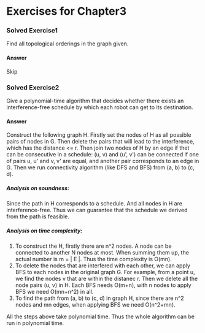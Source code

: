 # Exercises for Chapter3

### Solved Exercise1
Find all topological orderings in the graph given.

#### Answer
Skip

### Solved Exercise2

Give a polynomial-time algorithm that decides whether there exists an interference-free schedule by which each robot can get to its destination.

#### Answer

Construct the following graph H. Firstly set the nodes of H as all possible pairs of nodes in G. Then delete the pairs that will lead to the interference, which has the distance <= r. Then join two nodes of H by an edge if thet can be consecutive in a schedule: (u, v) and (u', v') can be connected if one of pairs u, u' and v, v' are equal, and another pair corresponds to an edge in G. Then we run connectivity algorithm (like DFS and BFS) from (a, b) to (c, d).

##### Analysis on soundness: 
Since the path in H corresponds to a schedule. And all nodes in H are interference-free. Thus we can guarantee that the schedule we derived from the path is feasible.

##### Analysis on time complexity:
1. To construct the H, firstly there are n^2 nodes. A node can be connected to another N nodes at most. When summing them up, the actual number is m = | E |. Thus the time complexity is O(mn).
2. To delete the nodes that are interfered with each other, we can apply BFS to each nodes in the original graph G. For example, from a point u, we find the nodes v that are within the distanec r. Then we delete all the node pairs (u, v) in H. Each BFS needs O(m+n), with n nodes to apply BFS we need O(mn+n^2) in all.
3. To find the path from (a, b) to (c, d) in graph H, since there are n^2 nodes and mn edges, when applying BFS we need O(n^2+mn).

All the steps above take polynomial time. Thus the whole algorithm can be run in polynomial time.